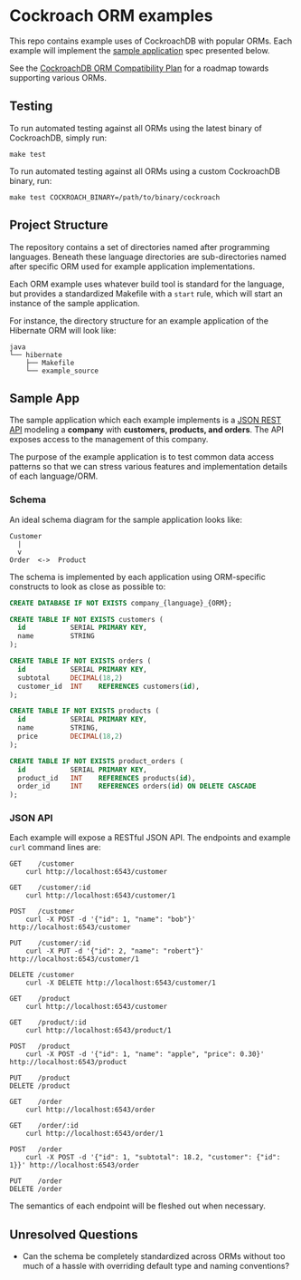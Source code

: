 # Cockroach ORM examples

This repo contains example uses of CockroachDB with popular ORMs.
Each example will implement the [sample application](#sample-app)
spec presented below.

See the [CockroachDB ORM Compatibility Plan](https://docs.google.com/a/cockroachlabs.com/spreadsheets/d/17A0EflPqI9yhargK0n4tSw2WogQuVc5YeK-VFmKvXHM/edit?usp=sharing)
for a roadmap towards supporting various ORMs.

## Testing

To run automated testing against all ORMs using the latest binary of CockroachDB,
simply run:

```
make test
```

To run automated testing against all ORMs using a custom CockroachDB binary, run:

```
make test COCKROACH_BINARY=/path/to/binary/cockroach
```

## Project Structure

The repository contains a set of directories named after programming
languages. Beneath these language directories are sub-directories
named after specific ORM used for example application implementations.

Each ORM example uses whatever build tool is standard for the language,
but provides a standardized Makefile with a `start` rule, which will
start an instance of the sample application.

For instance, the directory structure for an example application of the
Hibernate ORM will look like:

```
java
└── hibernate
    ├── Makefile
    └── example_source
```

## Sample App

The sample application which each example implements is a [JSON REST API](#json-api)
modeling a **company** with **customers, products, and orders**. The API
exposes access to the management of this company.

The purpose of the example application is to test common data access patterns
so that we can stress various features and implementation details of each
language/ORM.

### Schema

An ideal schema diagram for the sample application looks like:

```
Customer
  |
  v
Order  <->  Product
```

The schema is implemented by each application using ORM-specific constructs to look as
close as possible to:

```sql
CREATE DATABASE IF NOT EXISTS company_{language}_{ORM};

CREATE TABLE IF NOT EXISTS customers (
  id           SERIAL PRIMARY KEY,
  name         STRING
);

CREATE TABLE IF NOT EXISTS orders (
  id           SERIAL PRIMARY KEY,
  subtotal     DECIMAL(18,2)
  customer_id  INT    REFERENCES customers(id),
);

CREATE TABLE IF NOT EXISTS products (
  id           SERIAL PRIMARY KEY,
  name         STRING,
  price        DECIMAL(18,2)
);

CREATE TABLE IF NOT EXISTS product_orders (
  id           SERIAL PRIMARY KEY,
  product_id   INT    REFERENCES products(id),
  order_id     INT    REFERENCES orders(id) ON DELETE CASCADE
);
```

### JSON API

Each example will expose a RESTful JSON API. The endpoints and example `curl`
command lines are:

```
GET    /customer
    curl http://localhost:6543/customer

GET    /customer/:id
    curl http://localhost:6543/customer/1

POST   /customer
    curl -X POST -d '{"id": 1, "name": "bob"}' http://localhost:6543/customer

PUT    /customer/:id
    curl -X PUT -d '{"id": 2, "name": "robert"}' http://localhost:6543/customer/1

DELETE /customer
    curl -X DELETE http://localhost:6543/customer/1

GET    /product
    curl http://localhost:6543/customer

GET    /product/:id
    curl http://localhost:6543/product/1

POST   /product
    curl -X POST -d '{"id": 1, "name": "apple", "price": 0.30}' http://localhost:6543/product

PUT    /product
DELETE /product

GET    /order
    curl http://localhost:6543/order

GET    /order/:id
    curl http://localhost:6543/order/1

POST   /order
    curl -X POST -d '{"id": 1, "subtotal": 18.2, "customer": {"id": 1}}' http://localhost:6543/order

PUT    /order
DELETE /order
```

The semantics of each endpoint will be fleshed out when necessary.

## Unresolved Questions

- Can the schema be completely standardized across ORMs without too
  much of a hassle with overriding default type and naming conventions?
